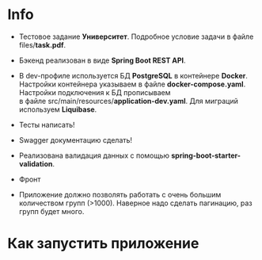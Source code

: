 # Info

- Тестовое задание **Университет**. Подробное условие задачи в файле files/**task.pdf**.

- Бэкенд реализован в виде **Spring Boot REST API**.

- В dev-профиле используется БД **PostgreSQL** в контейнере **Docker**. Настройки контейнера указываем
в файле **docker-compose.yaml**. Настройки подключения к БД прописываем  
в файле src/main/resources/**application-dev.yaml**. Для миграций используем **Liquibase**.

- Тесты написать!

- Swagger документацию сделать!

- Реализована валидация данных с помощью **spring-boot-starter-validation**.

- Фронт

- Приложение должно позволять работать с очень большим количеством групп (>1000).
Наверное надо сделать пагинацию, раз групп будет много.

# Как запустить приложение

